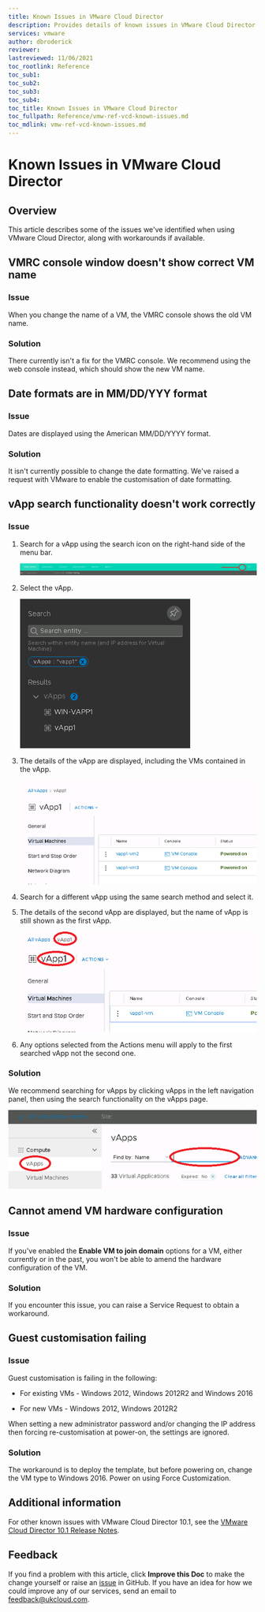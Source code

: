 ```yaml
---
title: Known Issues in VMware Cloud Director
description: Provides details of known issues in VMware Cloud Director and how to resolve them
services: vmware
author: dbroderick
reviewer: 
lastreviewed: 11/06/2021
toc_rootlink: Reference
toc_sub1: 
toc_sub2:
toc_sub3:
toc_sub4:
toc_title: Known Issues in VMware Cloud Director
toc_fullpath: Reference/vmw-ref-vcd-known-issues.md
toc_mdlink: vmw-ref-vcd-known-issues.md
---
```


# Known Issues in VMware Cloud Director

## Overview

This article describes some of the issues we've identified when using VMware Cloud Director, along with workarounds if available.

## VMRC console window doesn't show correct VM name

### Issue

When you change the name of a VM, the VMRC console shows the old VM name.

### Solution

There currently isn't a fix for the VMRC console. We recommend using the web console instead, which should show the new VM name.

## Date formats are in MM/DD/YYY format

### Issue

Dates are displayed using the American MM/DD/YYYY format.

### Solution

It isn't currently possible to change the date formatting. We've raised a request with VMware to enable the customisation of date formatting.

## vApp search functionality doesn't work correctly

### Issue

1. Search for a vApp using the search icon on the right-hand side of the menu bar.

   ![Search icon](images/vmw-vcd-issue-search1.png)

2. Select the vApp.

   ![Select vApp](images/vmw-vcd-issue-search2.png)

3. The details of the vApp are displayed, including the VMs contained in the vApp.

   ![List of VMs](images/vmw-vcd-issue-search3.png)

4. Search for a different vApp using the same search method and select it.

5. The details of the second vApp are displayed, but the name of vApp is still shown as the first vApp.

   ![Second vApp](images/vmw-vcd-issue-search4.png)

6. Any options selected from the Actions menu will apply to the first searched vApp not the second one.

### Solution

We recommend searching for vApps by clicking vApps in the left navigation panel, then using the search functionality on the vApps page.

![Search functionality on the vApps page](images/vmw-vcd-issue-search5.png)

## Cannot amend VM hardware configuration

### Issue

If you've enabled the **Enable VM to join domain** options for a VM, either currently or in the past, you won't be able to amend the hardware configuration of the VM.

### Solution

If you encounter this issue, you can raise a Service Request to obtain a workaround.

## Guest customisation failing

### Issue

Guest customisation is failing in the following:

- For existing VMs - Windows 2012, Windows 2012R2 and Windows 2016

- For new VMs - Windows 2012, Windows 2012R2

When setting a new administrator password and/or changing the IP address then forcing re-customisation at power-on, the settings are ignored.

### Solution

The workaround is to deploy the template, but before powering on, change the VM type to Windows 2016. Power on using Force Customization.

## Additional information

For other known issues with VMware Cloud Director 10.1, see the [VMware Cloud Director 10.1 Release Notes](https://docs.vmware.com/en/VMware-Cloud-Director/10.1/rn/VMware-Cloud-Director-101-Release-Notes.html).

## Feedback

If you find a problem with this article, click **Improve this Doc** to make the change yourself or raise an [issue](https://github.com/UKCloud/documentation/issues) in GitHub. If you have an idea for how we could improve any of our services, send an email to <feedback@ukcloud.com>.